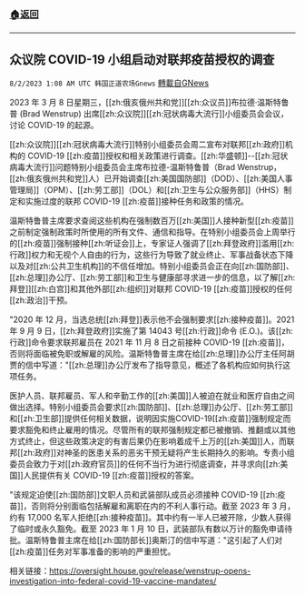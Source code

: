 ###  [:house:返回](README.md)
---


## 众议院 COVID-19 小组启动对联邦疫苗授权的调查
`8/2/2023 1:08 AM UTC 韩国正道农场Gnews` [轉載自GNews](https://gnews.org/articles/1510872)



2023 年 3 月 8 日星期三，[[zh:俄亥俄州共和党]][[zh:众议员]]布拉德·温斯特鲁普 (Brad Wenstrup) 出席[[zh:众议院]][[zh:冠状病毒大流行]]小组委员会会议，讨论 COVID-19 的起源。

  

[[zh:众议院]][[zh:冠状病毒大流行]]特别小组委员会周二宣布对联邦[[zh:政府]]机构的 COVID-19 [[zh:疫苗]]授权和相关政策进行调查。[[zh:华盛顿]]--[[zh:冠状病毒大流行]]问题特别小组委员会主席布拉德-温斯特鲁普（Brad Wenstrup，[[zh:俄亥俄州共和党]]人）已开始调查[[zh:美国国防部]]（DOD）、[[zh:美国人事管理局]]（OPM）、[[zh:劳工部]]（DOL）和[[zh:卫生与公众服务部]]（HHS）制定和实施过度的联邦 COVID-19 [[zh:疫苗]]接种任务和政策的情况。

  

温斯特鲁普主席要求查阅这些机构在强制数百万[[zh:美国]]人接种新型[[zh:疫苗]]之前制定强制政策时所使用的所有文件、通信和指导。在特别小组委员会上周举行的[[zh:疫苗]]强制接种[[zh:听证会]]上，专家证人强调了[[zh:拜登政府]]滥用[[zh:行政]]权力和无视个人自由的行为，这些行为导致了就业终止、军事战备状态下降以及对[[zh:公共卫生机构]]的不信任增加。特别小组委员会正在向[[zh:国防部]]、[[zh:总理]]办公厅、[[zh:劳工部]]和卫生与健康部寻求进一步的信息，以了解[[zh:拜登]][[zh:白宫]]和其他外部[[zh:组织]]对联邦 COVID-19 [[zh:疫苗]]授权的任何[[zh:政治]]干预。

  

"2020 年 12 月，当选总统[[zh:拜登]]表示他不会强制要求[[zh:接种疫苗]]。2021 年 9 月 9 日，[[zh:拜登政府]]实施了第 14043 号[[zh:行政]]命令 (E.O.)。该[[zh:行政]]命令要求联邦雇员在 2021 年 11 月 8 日之前接种 COVID-19 [[zh:疫苗]]，否则将面临被免职或解雇的风险。温斯特鲁普主席在给[[zh:总理]]办公厅主任阿胡贾的信中写道："[[zh:总理]]办公厅发布了指导意见，概述了各机构应如何执行这项任务。

  

医护人员、联邦雇员、军人和辛勤工作的[[zh:美国]]人被迫在就业和医疗自由之间做出选择。特别小组委员会要求[[zh:国防部]]、[[zh:总理]]办公厅、[[zh:劳工部]]和[[zh:卫生部]]提供任何相关数据，说明因实施COVID-19[[zh:疫苗]]强制规定而要求豁免和终止雇用的情况。尽管所有的联邦强制规定都已被撤销、推翻或以其他方式终止，但这些政策决定的有害后果仍在影响着成千上万的[[zh:美国]]人，而联邦[[zh:政府]]对神圣的医患关系的恶劣干预无疑将产生长期持久的影响。专责小组委员会致力于对[[zh:政府官员]]的任何不当行为进行彻底调查，并寻求向[[zh:美国]]人民提供有关 COVID-19 [[zh:疫苗]]授权的答案。

  

"该规定迫使[[zh:国防部]]文职人员和武装部队成员必须接种 COVID-19 [[zh:疫苗]]，否则将分别面临包括解雇和离职在内的不利人事行动。截至 2023 年 3 月，约有 17,000 名军人拒绝[[zh:接种疫苗]]。其中约有一半人已被开除，少数人获得了临时或永久豁免。截至 2023 年 1 月 10 日，武装部队有数以万计的豁免申请待批。温斯特鲁普主席在给[[zh:国防部长]]奥斯汀的信中写道："这引起了人们对[[zh:疫苗]]任务对军事准备的影响的严重担忧。

  

相关链接：https://oversight.house.gov/release/wenstrup-opens-investigation-into-federal-covid-19-vaccine-mandates/
